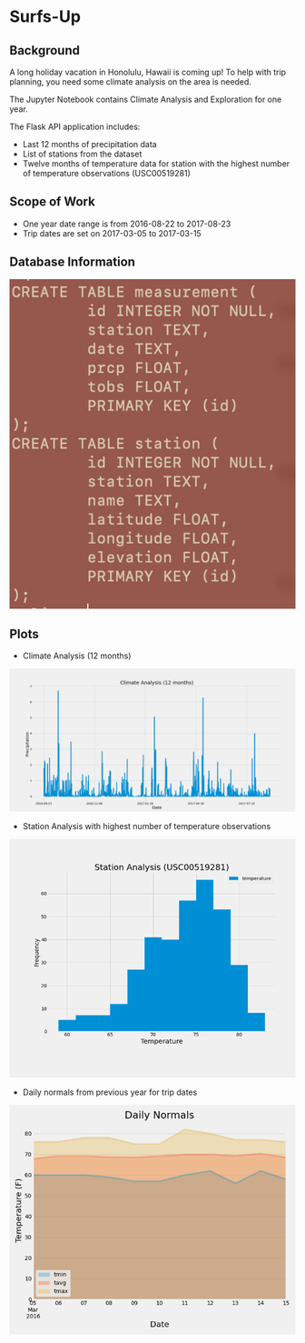# Surfs-Up

## Background

A long holiday vacation in Honolulu, Hawaii is coming up! To help with trip planning, you need some climate analysis on the area is needed.

The Jupyter Notebook contains Climate Analysis and Exploration for one year. 

The Flask API application includes:

* Last 12 months of precipitation data
* List of stations from the dataset
* Twelve months of temperature data for station with the highest number of temperature observations (USC00519281)

## Scope of Work

* One year date range is from 2016-08-22 to 2017-08-23
* Trip dates are set on 2017-03-05 to 2017-03-15

## Database Information

![Schema](/Images/DB-schema.png)

## Plots
* Climate Analysis (12 months)

![ciimate-analysis](/Images/Precipitation.png)

* Station Analysis with highest number of temperature observations

![station-analysis](/Images/Temperature_Observation.png)



* Daily normals from previous year for trip dates

![daily-normals](/Images/DailyNormals.png)

